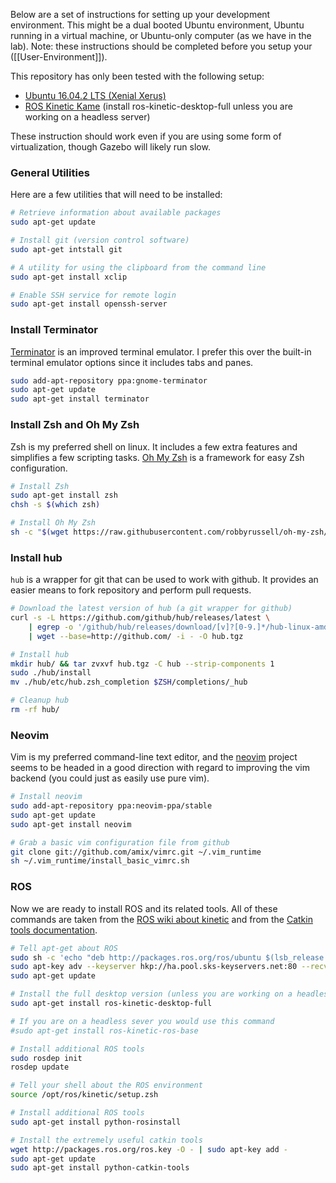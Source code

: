 
Below are a set of instructions for setting up your development environment. This might be a dual booted Ubuntu environment, Ubuntu running in a virtual machine, or Ubuntu-only computer (as we have in the lab). Note: these instructions should be completed before you setup your ([[User-Environment]]).

This repository has only been tested with the following setup:

- [Ubuntu 16.04.2 LTS (Xenial Xerus)](https://wiki.ubuntu.com/XenialXerus/ReleaseNotes)
- [ROS Kinetic Kame](http://wiki.ros.org/kinetic/Installation/Ubuntu) (install ros-kinetic-desktop-full unless you are working on a headless server)

These instruction should work even if you are using some form of virtualization, though Gazebo will likely run slow.


### General Utilities

Here are a few utilities that will need to be installed:

```bash
# Retrieve information about available packages
sudo apt-get update

# Install git (version control software)
sudo apt-get intstall git

# A utility for using the clipboard from the command line
sudo apt-get install xclip

# Enable SSH service for remote login
sudo apt-get install openssh-server
```

### Install Terminator

[Terminator](https://gnometerminator.blogspot.com/p/introduction.html) is an improved terminal emulator. I prefer this over the built-in terminal emulator options since it includes tabs and panes.

```bash
sudo add-apt-repository ppa:gnome-terminator
sudo apt-get update 
sudo apt-get install terminator
```

### Install Zsh and Oh My Zsh

Zsh is my preferred shell on linux. It includes a few extra features and simplifies a few scripting tasks. [Oh My Zsh](http://ohmyz.sh/) is a framework for easy Zsh configuration.

```bash
# Install Zsh
sudo apt-get install zsh
chsh -s $(which zsh)

# Install Oh My Zsh
sh -c "$(wget https://raw.githubusercontent.com/robbyrussell/oh-my-zsh/master/tools/install.sh -O -)"
```

### Install hub

`hub` is a wrapper for git that can be used to work with github. It provides an easier means to fork repository and perform pull requests.

```bash
# Download the latest version of hub (a git wrapper for github)
curl -s -L https://github.com/github/hub/releases/latest \
	| egrep -o '/github/hub/releases/download/[v]?[0-9.]*/hub-linux-amd64.*tgz' \
	| wget --base=http://github.com/ -i - -O hub.tgz

# Install hub
mkdir hub/ && tar zvxvf hub.tgz -C hub --strip-components 1
sudo ./hub/install
mv ./hub/etc/hub.zsh_completion $ZSH/completions/_hub

# Cleanup hub
rm -rf hub/
```

### Neovim

Vim is my preferred command-line text editor, and the [neovim](https://neovim.io/) project seems to be headed in a good direction with regard to improving the vim backend (you could just as easily use pure vim).

```bash
# Install neovim
sudo add-apt-repository ppa:neovim-ppa/stable
sudo apt-get update
sudo apt-get install neovim

# Grab a basic vim configuration file from github
git clone git://github.com/amix/vimrc.git ~/.vim_runtime
sh ~/.vim_runtime/install_basic_vimrc.sh
```

### ROS

Now we are ready to install ROS and its related tools. All of these commands are taken from the [ROS wiki about kinetic](http://wiki.ros.org/kinetic/Installation/Ubuntu) and from the [Catkin tools documentation](http://catkin-tools.readthedocs.io/en/latest/installing.html).

```bash
# Tell apt-get about ROS
sudo sh -c 'echo "deb http://packages.ros.org/ros/ubuntu $(lsb_release -sc) main" > /etc/apt/sources.list.d/ros-latest.list'
sudo apt-key adv --keyserver hkp://ha.pool.sks-keyservers.net:80 --recv-key 421C365BD9FF1F717815A3895523BAEEB01FA116
sudo apt-get update

# Install the full desktop version (unless you are working on a headless server!)
sudo apt-get install ros-kinetic-desktop-full

# If you are on a headless sever you would use this command
#sudo apt-get install ros-kinetic-ros-base

# Install additional ROS tools
sudo rosdep init
rosdep update

# Tell your shell about the ROS environment
source /opt/ros/kinetic/setup.zsh

# Install additional ROS tools
sudo apt-get install python-rosinstall

# Install the extremely useful catkin tools
wget http://packages.ros.org/ros.key -O - | sudo apt-key add -
sudo apt-get update
sudo apt-get install python-catkin-tools
```

